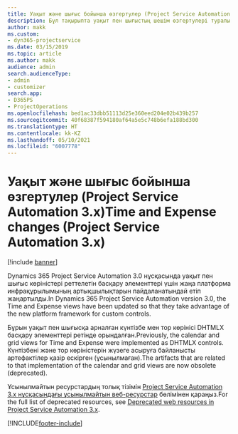 ```yaml
---
title: Уақыт және шығыс бойынша өзгертулер (Project Service Automation 3.x)
description: Бұл тақырыпта уақыт пен шығыстың шешім өзгертулері туралы ақпарат берілген.
author: makk
ms.custom:
- dyn365-projectservice
ms.date: 03/15/2019
ms.topic: article
ms.author: makk
audience: admin
search.audienceType:
- admin
- customizer
search.app:
- D365PS
- ProjectOperations
ms.openlocfilehash: bed1ac33dbb51113d25e360eed204e02b439b257
ms.sourcegitcommit: 40f68387f594180af64a5e5c748b6efa188bd300
ms.translationtype: HT
ms.contentlocale: kk-KZ
ms.lasthandoff: 05/10/2021
ms.locfileid: "6007778"
---
```

# <a name="time-and-expense-changes-project-service-automation-3x"></a><span data-ttu-id="ca3d0-103">Уақыт және шығыс бойынша өзгертулер (Project Service Automation 3.x)</span><span class="sxs-lookup"><span data-stu-id="ca3d0-103">Time and Expense changes (Project Service Automation 3.x)</span></span>

[!include [banner](../../includes/psa-now-project-operations.md)]

<span data-ttu-id="ca3d0-104">Dynamics 365 Project Service Automation 3.0 нұсқасында уақыт пен шығыс көріністері реттелетін басқару элементтері үшін жаңа платформа инфрақұрылымының артықшылықтарын пайдаланатындай етіп жаңартылды.</span><span class="sxs-lookup"><span data-stu-id="ca3d0-104">In Dynamics 365 Project Service Automation version 3.0, the Time and Expense views have been updated so that they take advantage of the new platform framework for custom controls.</span></span>

<span data-ttu-id="ca3d0-105">Бұрын уақыт пен шығысқа арналған күнтізбе мен тор көрінісі DHTMLX басқару элементтері ретінде орындалған.</span><span class="sxs-lookup"><span data-stu-id="ca3d0-105">Previously, the calendar and grid views for Time and Expense were implemented as DHTMLX controls.</span></span> <span data-ttu-id="ca3d0-106">Күнтізбені және тор көріністерін жүзеге асыруға байланысты артефактілер қазір ескірген (ұсынылмаған).</span><span class="sxs-lookup"><span data-stu-id="ca3d0-106">The artifacts that are related to that implementation of the calendar and grid views are now obsolete (deprecated).</span></span>

<span data-ttu-id="ca3d0-107">Ұсынылмайтын ресурстардың толық тізімін [Project Service Automation 3.x нұсқасындағы ұсынылмайтын веб-ресурстар](web-resources-deprecated-v3.x.md) бөлімінен қараңыз.</span><span class="sxs-lookup"><span data-stu-id="ca3d0-107">For the full list of deprecated resources, see [Deprecated web resources in Project Service Automation 3.x](web-resources-deprecated-v3.x.md).</span></span>


[!INCLUDE[footer-include](../../includes/footer-banner.md)]